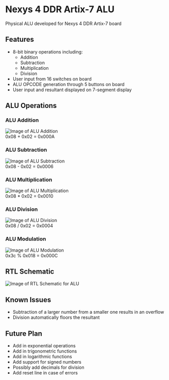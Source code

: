 # Nexys 4 DDR Artix-7 ALU
Physical ALU developed for Nexys 4 DDR Artix-7 board

## Features
* 8-bit binary operations including:
	* Addition
	* Subtraction
	* Multiplication
	* Division
* User input from 16 switches on board
* ALU OPCODE generation through 5 buttons on board
* User input and resultant displayed on 7-segment display
## ALU Operations
### ALU Addition
![Image of ALU Addition](https://i.imgur.com/jTu4KGt.jpg)\
0x08 + 0x02 = 0x000A

### ALU Subtraction
![Image of ALU Subtraction](https://i.imgur.com/6IDk9kD.jpg)\
0x08 - 0x02 = 0x0006

### ALU Multiplication
![Image of ALU Multiplication](https://i.imgur.com/OjtCYxJ.jpg)\
0x08 * 0x02 = 0x0010

### ALU Division
![Image of ALU Division](https://i.imgur.com/R87ep5e.jpg)\
0x08 / 0x02 = 0x0004

### ALU Modulation
![Image of ALU Modulation](https://i.imgur.com/CixGoaa.jpg)\
0x3c % 0x018 = 0x000C

## RTL Schematic
![Image of RTL Schematic for ALU](https://i.imgur.com/5pscpKk.png)

## Known Issues
* Subtraction of a larger number from a smaller one results in an overflow
* Division automatically floors the resultant

## Future Plan
* Add in exponential operations
* Add in trigonometric functions
* Add in logarithmic functions
* Add support for signed numbers
* Possibly add decimals for division
* Add reset line in case of errors
